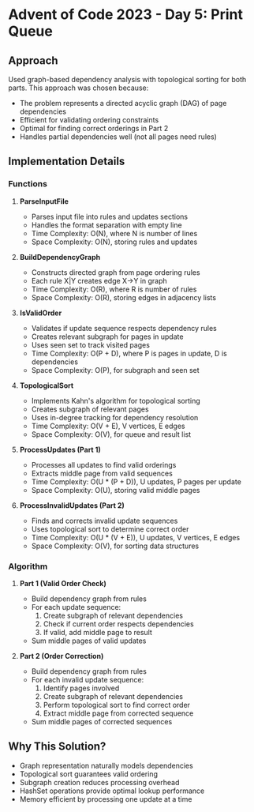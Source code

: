 # Advent of Code 2023 - Day 5: Print Queue

## Approach

Used graph-based dependency analysis with topological sorting for both parts. This approach was chosen because:
- The problem represents a directed acyclic graph (DAG) of page dependencies
- Efficient for validating ordering constraints
- Optimal for finding correct orderings in Part 2
- Handles partial dependencies well (not all pages need rules)

## Implementation Details

### Functions

1. **ParseInputFile**
    - Parses input file into rules and updates sections
    - Handles the format separation with empty line
    - Time Complexity: O(N), where N is number of lines
    - Space Complexity: O(N), storing rules and updates

2. **BuildDependencyGraph**
    - Constructs directed graph from page ordering rules
    - Each rule X|Y creates edge X→Y in graph
    - Time Complexity: O(R), where R is number of rules
    - Space Complexity: O(R), storing edges in adjacency lists

3. **IsValidOrder**
    - Validates if update sequence respects dependency rules
    - Creates relevant subgraph for pages in update
    - Uses seen set to track visited pages
    - Time Complexity: O(P + D), where P is pages in update, D is dependencies
    - Space Complexity: O(P), for subgraph and seen set

4. **TopologicalSort**
    - Implements Kahn's algorithm for topological sorting
    - Creates subgraph of relevant pages
    - Uses in-degree tracking for dependency resolution
    - Time Complexity: O(V + E), V vertices, E edges
    - Space Complexity: O(V), for queue and result list

5. **ProcessUpdates (Part 1)**
    - Processes all updates to find valid orderings
    - Extracts middle page from valid sequences
    - Time Complexity: O(U * (P + D)), U updates, P pages per update
    - Space Complexity: O(U), storing valid middle pages

6. **ProcessInvalidUpdates (Part 2)**
    - Finds and corrects invalid update sequences
    - Uses topological sort to determine correct order
    - Time Complexity: O(U * (V + E)), U updates, V vertices, E edges
    - Space Complexity: O(V), for sorting data structures

### Algorithm

1. **Part 1 (Valid Order Check)**
    - Build dependency graph from rules
    - For each update sequence:
        1. Create subgraph of relevant dependencies
        2. Check if current order respects dependencies
        3. If valid, add middle page to result
    - Sum middle pages of valid updates

2. **Part 2 (Order Correction)**
    - Build dependency graph from rules
    - For each invalid update sequence:
        1. Identify pages involved
        2. Create subgraph of relevant dependencies
        3. Perform topological sort to find correct order
        4. Extract middle page from corrected sequence
    - Sum middle pages of corrected sequences

## Why This Solution?
- Graph representation naturally models dependencies
- Topological sort guarantees valid ordering
- Subgraph creation reduces processing overhead
- HashSet operations provide optimal lookup performance
- Memory efficient by processing one update at a time